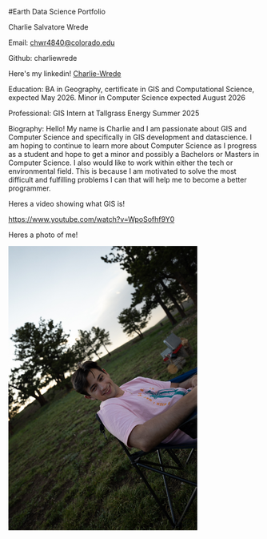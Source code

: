 #Earth Data Science Portfolio

Charlie Salvatore Wrede

Email: chwr4840@colorado.edu

Github: charliewrede

Here's my linkedin!
<a 
  href="charlie-wrede-8b65ab231"
  target="_blank">
  Charlie-Wrede
</a> 

Education: BA in Geography, certificate in GIS and Computational Science, expected May 2026. Minor in Computer Science expected August 2026

Professional: GIS Intern at Tallgrass Energy Summer 2025

Biography: Hello! My name is Charlie and I am passionate about GIS and Computer Science and specifically in GIS development and datascience. I am hoping to continue to learn more about Computer Science as I progress as a student and hope to get a minor and possibly a Bachelors or Masters in Computer Science. I also would like to work within either the tech or environmental field. This is because I am motivated to solve the most difficult and fulfilling problems I can that will help me to become a better programmer.

Heres a video showing what GIS is!

<a href="https://www.youtube.com/watch?v=WpoSofhf9Y0" target="_blank">https://www.youtube.com/watch?v=WpoSofhf9Y0</a>

Heres a photo of me!

<img 
  src="IMG_5462.JPG" 
  alt="Camping!" 
  width="75%">
